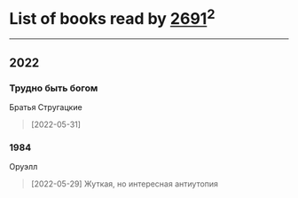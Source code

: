 # List of books read by [2691](https://plus.google.com/u/0/102279838587751261747/)<sup>2</sup>
---

## 2022

### Трудно быть богом
Братья Стругацкие
> [2022-05-31] 


### 1984
Оруэлл
> [2022-05-29] Жуткая, но интересная антиутопия



